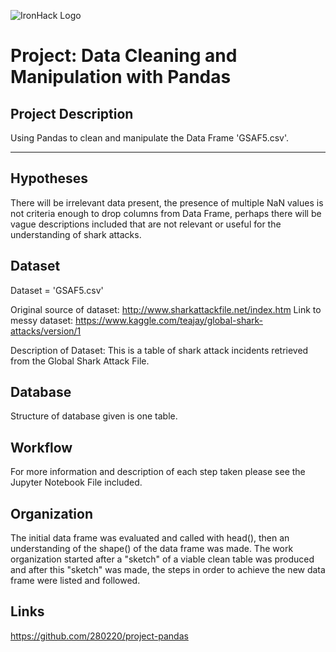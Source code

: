 ![IronHack Logo](https://s3-eu-west-1.amazonaws.com/ih-materials/uploads/upload_d5c5793015fec3be28a63c4fa3dd4d55.png)

# Project: Data Cleaning and Manipulation with Pandas

## Project Description

Using Pandas to clean and manipulate the Data Frame 'GSAF5.csv'.

---

## Hypotheses

There will be irrelevant data present, the presence of multiple NaN values is not criteria enough to drop columns from Data Frame, perhaps there will be vague descriptions included that are not relevant or useful for the understanding of shark attacks.

## Dataset

Dataset = 'GSAF5.csv' 

Original source of dataset: http://www.sharkattackfile.net/index.htm Link to messy dataset: https://www.kaggle.com/teajay/global-shark-attacks/version/1

Description of Dataset: This is a table of shark attack incidents retrieved from the Global Shark Attack File.

## Database

Structure of database given is one table.

## Workflow

For more information and description of each step taken please see the Jupyter Notebook File included.

## Organization

The initial data frame was evaluated and called with head(), then an understanding of the shape() of the data frame was made. The work organization started after a "sketch" of a viable clean table was produced and after this "sketch" was made, the steps in order to achieve the new data frame were listed and followed.

## Links

https://github.com/280220/project-pandas


